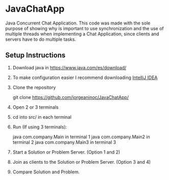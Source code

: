 # JavaChatApp
Java Concurrent Chat Application.
This code was made with the sole purpose of showing why is important to use synchronization and the use of multiple threads when implementing a Chat Application, since clients and servers have to do multiple tasks.


## Setup Instructions
1. Download java in https://www.java.com/es/download/
2. To make configuration easier I recommend downloading [IntelliJ IDEA](https://www.jetbrains.com/idea/download/#section=windows) 
3. Clone the repository

      git clone https://github.com/jorgeaninoc/JavaChatApp/

4. Open 2 or 3 terminals
5. cd into src/ in each terminal
6. Run (If using 3 terminals):
    
    java com.company.Main in terminal 1
    java com.company.Main2 in terminal 2
    java com.company.Main3 in terminal 3
7. Start a Solution or Problem Server. (Option 1 and 2)
8. Join as clients to the Solution or Problem Server. (Option 3 and 4)
9. Compare Solution and Problem.
  


